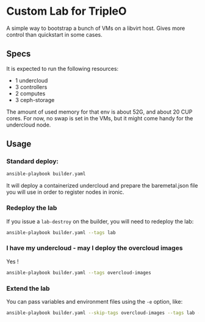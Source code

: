 # Custom Lab for TripleO
A simple way to bootstrap a bunch of VMs on a libvirt host. Gives more control than quickstart in
some cases.

## Specs
It is expected to run the following resources:
- 1 undercloud
- 3 controllers
- 2 computes
- 3 ceph-storage

The amount of used memory for that env is about 52G, and about 20 CUP cores. For now, no swap is
set in the VMs, but it might come handy for the undercloud node.

## Usage
### Standard deploy:
```Bash
ansible-playbook builder.yaml
```

It will deploy a containerized undercloud and prepare the baremetal.json file you will
use in order to register nodes in ironic.

### Redeploy the lab
If you issue a ```lab-destroy``` on the builder, you will need to redeploy the lab:
```Bash
ansible-playbook builder.yaml --tags lab
```

### I have my undercloud - may I deploy the overcloud images
Yes !
```Bash
ansible-playbook builder.yaml --tags overcloud-images
```
### Extend the lab
You can pass variables and environment files using the ```-e``` option, like:
```Bash
ansible-playbook builder.yaml --skip-tags overcloud-images --tags lab -e @mylab.yml
```
